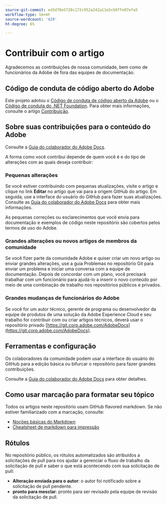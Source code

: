 ```yaml
---
source-git-commit: ed3d78e5720c172c952a242a11e5cb9ffe07efa5
workflow-type: tm+mt
source-wordcount: '429'
ht-degree: 6%

---
```

# Contribuir com o artigo

Agradecemos as contribuições de nossa comunidade, bem como de funcionários da Adobe de fora das equipes de documentação.

## Código de conduta de código aberto do Adobe

Este projeto adotou o [Código de conduta de código aberto da Adobe](code-of-conduct.md) ou o [Código de conduta do .NET Foundation](https://dotnetfoundation.org/code-of-conduct). Para obter mais informações, consulte o artigo [Contribuição](contributing.md).

## Sobre suas contribuições para o conteúdo do Adobe

Consulte a [Guia do colaborador do Adobe Docs](https://experienceleague.adobe.com/docs/contributor/contributor-guide/introduction.html?lang=pt-BR).

A forma como você contribui depende de quem você é e do tipo de alterações com as quais deseja contribuir:

### Pequenas alterações

Se você estiver contribuindo com pequenas atualizações, visite o artigo e clique no link **Editar** no artigo que vai para a origem GitHub do artigo. Em seguida, use a interface do usuário do GitHub para fazer suas atualizações. Consulte as [Guia do colaborador do Adobe Docs](https://experienceleague.adobe.com/docs/contributor/contributor-guide/introduction.html?lang=pt-BR) para obter mais informações.

As pequenas correções ou esclarecimentos que você envia para documentação e exemplos de código neste repositório são cobertos pelos termos de uso do Adobe.

### Grandes alterações ou novos artigos de membros da comunidade

Se você fizer parte da comunidade Adobe e quiser criar um novo artigo ou enviar grandes alterações, use a guia Problemas no repositório Git para enviar um problema e iniciar uma conversa com a equipe de documentação. Depois de concordar com um plano, você precisará trabalhar com um funcionário para ajudá-lo a inserir o novo conteúdo por meio de uma combinação de trabalho nos repositórios públicos e privados.

<!--
If you submit a pull request with significant changes to documentation and code examples, you'll see a message in the pull request asking you to submit an online contribution license agreement (CLA). We need you to complete the online form before we can review your pull request.
-->

### Grandes mudanças de funcionários do Adobe

Se você for um autor técnico, gerente de programa ou desenvolvedor da equipe de produtos de uma solução da Adobe Experience Cloud e seu trabalho for contribuir com ou criar artigos técnicos, deverá usar o repositório privado [https://git.corp.adobe.com/AdobeDocs](https://git.corp.adobe.com/AdobeDocs). <!--Employees from other parts of the Adobe world should use the public repo for minor updates.-->

## Ferramentas e configuração

Os colaboradores da comunidade podem usar a interface do usuário do GitHub para a edição básica ou bifurcar o repositório para fazer grandes contribuições.

Consulte a [Guia do colaborador do Adobe Docs](https://experienceleague.adobe.com/docs/contributor/contributor-guide/introduction.html?lang=pt-BR) para obter detalhes.

## Como usar marcação para formatar seu tópico

Todos os artigos neste repositório usam GitHub flavored markdown. Se não estiver familiarizado com a marcação, consulte:

* [Noções básicas do Markdown](https://help.github.com/articles/markdown-basics/)
* [Cheatsheet de markdown para impressão](https://guides.github.com/pdfs/markdown-cheatsheet-online.pdf)

## Rótulos

No repositório público, os rótulos automatizados são atribuídos a solicitações de pull para nos ajudar a gerenciar o fluxo de trabalho da solicitação de pull e saber o que está acontecendo com sua solicitação de pull:

* **Alteração enviada para o autor**: o autor foi notificado sobre a solicitação de pull pendente.
* **pronto para mesclar**: pronto para ser revisado pela equipe de revisão da solicitação de pull.


